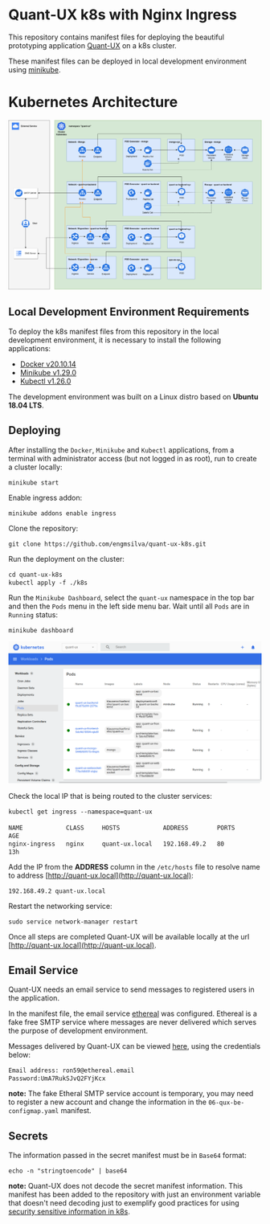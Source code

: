 # Quant-UX k8s with Nginx Ingress
This repository contains manifest files for deploying the beautiful prototyping application [Quant-UX](https://github.com/KlausSchaefers/quant-ux) on a k8s cluster.

These manifest files can be deployed in local development environment using [minikube](https://minikube.sigs.k8s.io/).

# Kubernetes Architecture

![alt text](./static/architecture_ks8.png)

## Local Development Environment Requirements

To deploy the k8s manifest files from this repository in the local development environment, it is necessary to install the following applications:

- [Docker v20.10.14](https://docs.docker.com/engine/install/ubuntu/)
- [Minikube v1.29.0](https://minikube.sigs.k8s.io/docs/start/#:~:text=1-,Installation,-Click%20on%20the)
- [Kubectl v1.26.0](https://kubernetes.io/docs/tasks/tools/install-kubectl-linux/)

The development environment was built on a Linux distro based on **Ubuntu 18.04 LTS**.

## Deploying

After installing the `Docker`, `Minikube` and `Kubectl` applications, from a terminal with administrator access (but not logged in as root), run to create a cluster locally:

```
minikube start
```

Enable ingress addon:

```
minikube addons enable ingress
```

Clone the repository:

```
git clone https://github.com/engmsilva/quant-ux-k8s.git
```

Run the deployment on the cluster:

```
cd quant-ux-k8s
kubectl apply -f ./k8s
```

Run the `Minikube Dashboard`, select the `quant-ux` namespace in the top bar and then the `Pods` menu in the left side menu bar. Wait until all `Pods` are in `Running` status:

```
minikube dashboard
```

![alt text](./static/minikube-dashboard.png)


Check the local IP that is being routed to the cluster services:

```
kubectl get ingress --namespace=quant-ux

NAME            CLASS     HOSTS            ADDRESS        PORTS     AGE
nginx-ingress   nginx     quant-ux.local   192.168.49.2   80        13h
```

Add the IP from the **ADDRESS** column in the `/etc/hosts` file to resolve name to address [http://quant-ux.local](http://quant-ux.local):

```
192.168.49.2 quant-ux.local
```

Restart the networking service:

```
sudo service network-manager restart
```

Once all steps are completed Quant-UX will be available locally at the url [http://quant-ux.local](http://quant-ux.local).

## Email Service

Quant-UX needs an email service to send messages to registered users in the application.

In the manifest file, the email service [ethereal](https://ethereal.email) was configured. Ethereal is a fake free SMTP service where messages are never delivered which serves the purpose of development environment.

Messages delivered by Quant-UX can be viewed [here](https://ethereal.email/login), using the credentials below:

```
Email address: ron59@ethereal.email
Password:UmA7RukSJvQ2FYjKcx
```

**note:** The fake Etheral SMTP service account is temporary, you may need to register a new account and change the information in the `06-qux-be-configmap.yaml` manifest.

## Secrets

The information passed in the secret manifest must be in `Base64` format:

```
echo -n "stringtoencode" | base64
```
**note:** Quant-UX does not decode the secret manifest information. This manifest has been added to the repository with just an environment variable that doesn't need decoding just to exemplify good practices for using [security sensitive information in k8s](https://kubernetes.io/docs/concepts/configuration/secret/).

